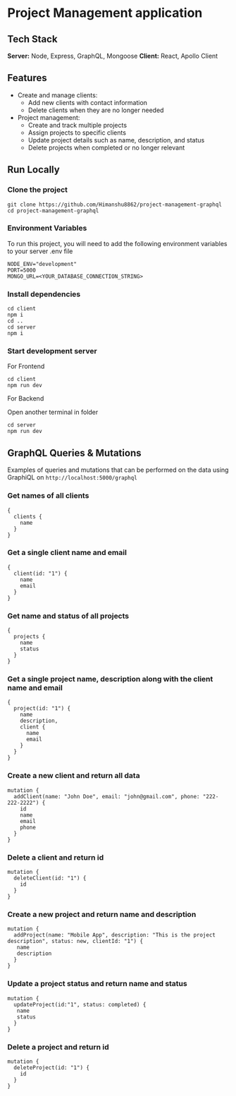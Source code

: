 # Project Management application

## Tech Stack

**Server:** Node, Express, GraphQL, Mongoose
**Client:** React, Apollo Client

## Features

- Create and manage clients:
    - Add new clients with contact information
    - Delete clients when they are no longer needed
- Project management:
    - Create and track multiple projects
    - Assign projects to specific clients
    - Update project details such as name, description, and status
    - Delete projects when completed or no longer relevant


## Run Locally

### Clone the project
```shell
git clone https://github.com/Himanshu8862/project-management-graphql
cd project-management-graphql
```

### Environment Variables
To run this project, you will need to add the following environment variables to your server .env file

```shell
NODE_ENV="development"
PORT=5000
MONGO_URL=<YOUR_DATABASE_CONNECTION_STRING>
```


### Install dependencies
```shell
cd client
npm i
cd ..
cd server
npm i
```

### Start development server

For Frontend
```shell
cd client
npm run dev
```
For Backend

Open another terminal in folder
```shell
cd server
npm run dev
```


## GraphQL Queries & Mutations
Examples of queries and mutations that can be performed on the data using GraphiQL on `http://localhost:5000/graphql`

### Get names of all clients
```shell
{
  clients {
    name
  }
}
```

### Get a single client name and email
```shell
{
  client(id: "1") {
    name
    email
  }
}
```

### Get name and status of all projects
```shell
{
  projects {
    name
    status
  }
}
```

### Get a single project name, description along with the client name and email
```shell
{
  project(id: "1") {
    name
    description,
    client {
      name
      email
    }
  }
}
```

### Create a new client and return all data
```shell
mutation {
  addClient(name: "John Doe", email: "john@gmail.com", phone: "222-222-2222") {
    id
    name
    email
    phone
  }
}
```

### Delete a client and return id
```shell
mutation {
  deleteClient(id: "1") {
    id
  }
}
```

### Create a new project and return name and description
```shell
mutation {
  addProject(name: "Mobile App", description: "This is the project description", status: new, clientId: "1") {
   name
   description
  }
}
```

### Update a project status and return name and status
```shell
mutation {
  updateProject(id:"1", status: completed) {
   name
   status
  }
}
```

### Delete a project and return id
```shell
mutation {
  deleteProject(id: "1") {
    id
  }
}
```
